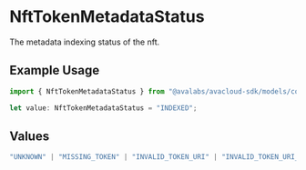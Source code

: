 # NftTokenMetadataStatus

The metadata indexing status of the nft.

## Example Usage

```typescript
import { NftTokenMetadataStatus } from "@avalabs/avacloud-sdk/models/components";

let value: NftTokenMetadataStatus = "INDEXED";
```

## Values

```typescript
"UNKNOWN" | "MISSING_TOKEN" | "INVALID_TOKEN_URI" | "INVALID_TOKEN_URI_SCHEME" | "UNREACHABLE_TOKEN_URI" | "THROTTLED_TOKEN_URI" | "METADATA_CONTENT_TOO_LARGE" | "INVALID_METADATA" | "INVALID_METADATA_JSON" | "INDEXED" | "UNINDEXED"
```